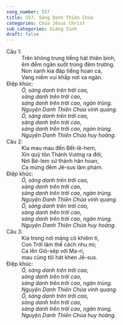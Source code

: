 ```yaml
---
song_number: 557
title: 557. Sáng Danh Thiên Chúa
categories: Chúa Jêsus Christ
sub_categories: Giáng Sinh
draft: false
---
```

<dl><dt>Câu 1:</dt><dd data-verse="1">Trên không trung tiếng hát thiên binh, <br/>êm đềm ngân suốt trong đêm trường. <br/>Non xanh kia đáp tiếng hoan ca, <br/>Vang niềm vui khắp nơi xa ngàn. </dd><dt>Điệp khúc:</dt><dd data-chorus="1"><em>Ô, sáng danh trên trời cao, <br/>sáng danh trên trời cao, <br/>sáng danh trên trời cao, ngàn trùng. <br/>Nguyện Danh Thiên Chúa vinh quang. <br/>Ô, sáng danh trên trời cao, <br/>sáng danh trên trời cao, <br/>sáng danh trên trời cao, ngàn trùng. <br/>Nguyện Danh Thiên Chúa huy hoàng. </em></dd><dt>Câu 2:</dt><dd data-verse="2">Kìa mau mau đến Bết-lê-hem, <br/>Xin quỳ tôn Thánh Vương ra đời; <br/>Nơi Bê-lem sứ thánh hân hoan, <br/>Ca mừng đêm Jê-sus lâm phàm. </dd><dt>Điệp khúc:</dt><dd data-chorus="1"><em>Ô, sáng danh trên trời cao, <br/>sáng danh trên trời cao, <br/>sáng danh trên trời cao, ngàn trùng. <br/>Nguyện Danh Thiên Chúa vinh quang. <br/>Ô, sáng danh trên trời cao, <br/>sáng danh trên trời cao, <br/>sáng danh trên trời cao, ngàn trùng. <br/>Nguyện Danh Thiên Chúa huy hoàng. </em></dd><dt>Câu 3:</dt><dd data-verse="3">Kia trong nơi máng cỏ khiêm ti, <br/>Con Trời lâm thế cách nhu mì; <br/>Ca lên Giô-sép với Ma-ri, <br/>mau cùng tôi hát khen Jê-sus. </dd><dt>Điệp khúc:</dt><dd data-chorus="1"><em>Ô, sáng danh trên trời cao, <br/>sáng danh trên trời cao, <br/>sáng danh trên trời cao, ngàn trùng. <br/>Nguyện Danh Thiên Chúa vinh quang. <br/>Ô, sáng danh trên trời cao, <br/>sáng danh trên trời cao, <br/>sáng danh trên trời cao, ngàn trùng. <br/>Nguyện Danh Thiên Chúa huy hoàng. </em></dd></dl>